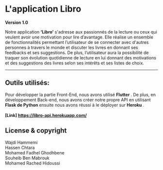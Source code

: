 # L'application Libro

**Version 1.0**

Notre application <strong>‘Libro’</strong> s'adresse aux passionnés de la lecture ou ceux qui veulent avoir une motivation pour lire d’avantage. Elle réalise un ensemble de fonctionnalités permettant l’utilisateur de se connecter avec d'autres personnes à travers le monde et  discuter les  livres en donnant ses feedbacks et ses suggestions. 
De plus, l’utilisateur aura la possibilité de traquer son évolution quotidienne de lecture en lui donnant des motivations et des suggestions des livres selon ses intérêts et ses listes de choix.

---

## Outils utilisés:
Pour développer la partie Front-End, nous avons utilisé <strong> Flutter </strong>. De plus, en développement Back-end, nous avons créer notre propre API en utilisant <strong> Flask de Python </strong> ensuite nous avons réussi à le déployer sur <strong> Heroku </strong>. 
</br> </br>
<strong>[Link] https://libro-api.herokuapp.com/ </strong>


## License & copyright

Wajdi Hammemi <br/>
Hassen Chtara <br/>
Mohamed Fadhel Ghodhbene <br/>
Souheib Ben Mabrouk <br/>
Mohamed Rached Hidoussi <br/>
